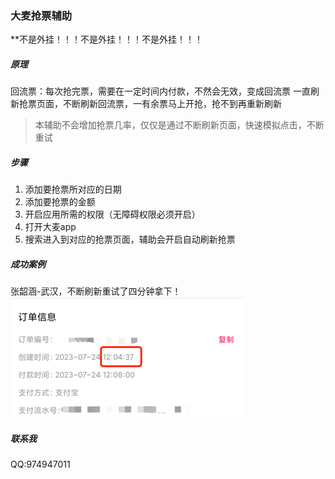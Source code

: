 ### 大麦抢票辅助

**不是外挂！！！不是外挂！！！不是外挂！！！

##### 原理
回流票：每次抢完票，需要在一定时间内付款，不然会无效，变成回流票
一直刷新抢票页面，不断刷新回流票，一有余票马上开抢，抢不到再重新刷新


> 本辅助不会增加抢票几率，仅仅是通过不断刷新页面，快速模拟点击，不断重试

##### 步骤
1. 添加要抢票所对应的日期
2. 添加要抢票的金额
3. 开启应用所需的权限（无障碍权限必须开启）
4. 打开大麦app
5. 搜索进入到对应的抢票页面，辅助会开启自动刷新抢票

##### 成功案例
张韶涵-武汉，不断刷新重试了四分钟拿下！
![image](./pic/img.png)


##### 联系我
QQ:974947011